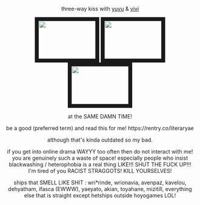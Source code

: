<p align="center">
three-way kiss with <a href="https://github.com/aquilayuna" target="_blank">yuyu</a> & <a href="https://github.com/clorrinde" target="_blank">vivi</a>
<p align="center">
<img src="https://files.catbox.moe/o4u4t3.png?ex=682d320e&is=682be08e&hm=eba4193852711998e60fcf616d83651ef917b85502d56b83e37931c7a90db591&=&format=webp&quality=lossless" border="10"width="150" height="100" /> <img src="https://files.catbox.moe/6qb36a.png?ex=682d320e&is=682be08e&hm=eba4193852711998e60fcf616d83651ef917b85502d56b83e37931c7a90db591&=&format=webp&quality=lossless" border="10" width="150" height="100" /> <img src="https://files.catbox.moe/hon4xc.png?ex=682d320e&is=682be08e&hm=eba4193852711998e60fcf616d83651ef917b85502d56b83e37931c7a90db591&=&format=webp&quality=lossless" border="10" width="150" height="100" />
<p align="center">
at the SAME DAMN TIME!
<p align="center">
be a good (preferred term) and read this for me! https://rentry.co/literaryae
<p align="center">
although that's kinda outdated so my bad.
<p align="center">
if you get into online drama WAYYY too often then do not interact with me! you are genuinely such a waste of space! especially people who insist blackwashing / heterophobia is a real thing LIKE!!! SHUT THE FUCK UP!!! I'm tired of you RACIST STRAGGOTS! KILL YOURSELVES! 
<p align="center">
ships that SMELL LIKE SHIT : wri*rinde, wrionavia, avenpaz, kavelou, dehyatham, ifasca (EWWW), yaeyato, akian, toyahane, mizitill, everything else that is straight except hetships outside hoyogames LOL!

